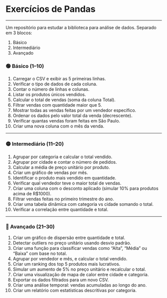 # Exercícios de Pandas
-----

Um repositório para estudar a biblioteca para análise de dados.
Separado em 3 blocos:

1. Básico
2. Intermediário
3. Avançado

### 🟢 Básico (1–10)
1. Carregar o CSV e exibir as 5 primeiras linhas.
2. Verificar o tipo de dados de cada coluna.
3. Contar o número de linhas e colunas.
4. Listar os produtos únicos vendidos.
5. Calcular o total de vendas (soma da coluna Total).
6. Filtrar vendas com quantidade maior que 5.
7. Mostrar todas as vendas feitas por um vendedor específico.
8. Ordenar os dados pelo valor total da venda (decrescente).
9. Verificar quantas vendas foram feitas em São Paulo.
10. Criar uma nova coluna com o mês da venda.

-----

### 🟡 Intermediário (11–20)

1. Agrupar por categoria e calcular o total vendido.
2. Agrupar por cidade e contar o número de pedidos.
3. Calcular a média de preço unitário por produto.
4. Criar um gráfico de vendas por mês.
5. Identificar o produto mais vendido em quantidade.
6. Verificar qual vendedor teve o maior total de vendas.
7. Criar uma coluna com o desconto aplicado (simular 10% para produtos acima de R$1000).
8. Filtrar vendas feitas no primeiro trimestre do ano.
9. Criar uma tabela dinâmica com categoria vs cidade somando o total.
10. Verificar a correlação entre quantidade e total.

-----

### 🔴 Avançado (21–30)

1. Criar um gráfico de dispersão entre quantidade e total.
2. Detectar outliers no preço unitário usando desvio padrão.
3. Criar uma função para classificar vendas como “Alta”, “Média” ou “Baixa” com base no total.
4. Agrupar por vendedor e mês, e calcular o total vendido.
5. Criar um ranking dos top 5 produtos mais lucrativos.
6. Simular um aumento de 5% no preço unitário e recalcular o total.
7. Criar uma visualização de mapa de calor entre cidade e categoria.
8. Exportar os dados filtrados para um novo CSV.
9. Criar uma análise temporal: vendas acumuladas ao longo do ano.
10. Criar um relatório com estatísticas descritivas por categoria.
